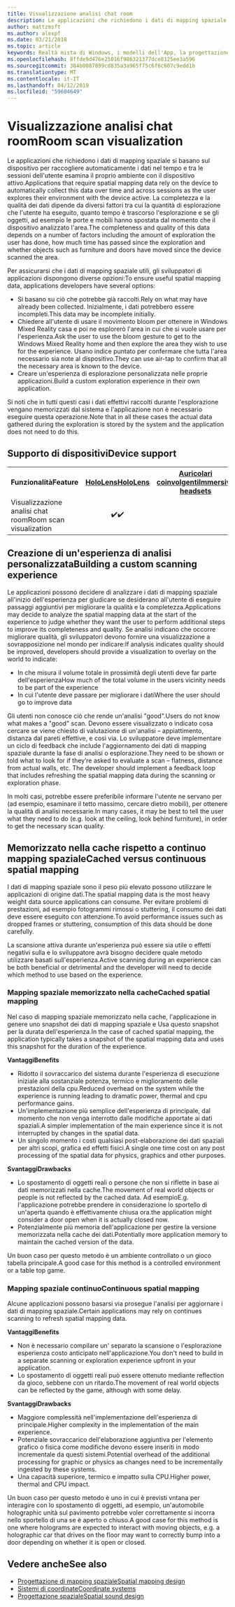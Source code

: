 ```yaml
---
title: Visualizzazione analisi chat room
description: Le applicazioni che richiedono i dati di mapping spaziale si basano sul dispositivo per raccogliere automaticamente i dati nel tempo e tra le sessioni dell'utente esamina il proprio ambiente con il dispositivo attivo.
author: mattzmsft
ms.author: alexpf
ms.date: 03/21/2018
ms.topic: article
keywords: Realtà mista di Windows, i modelli dell'App, la progettazione, HoloLens, analisi di chat, spaziali mapping, surface, ricostruzione mesh
ms.openlocfilehash: 8ffde9d476e25016f986321377dce8125ee3a596
ms.sourcegitcommit: 384b0087899cd835a3a965f75c6f6c607c9edd1b
ms.translationtype: MT
ms.contentlocale: it-IT
ms.lasthandoff: 04/12/2019
ms.locfileid: "59604649"
---
```

# <a name="room-scan-visualization"></a><span data-ttu-id="5d7f9-104">Visualizzazione analisi chat room</span><span class="sxs-lookup"><span data-stu-id="5d7f9-104">Room scan visualization</span></span>

<span data-ttu-id="5d7f9-105">Le applicazioni che richiedono i dati di mapping spaziale si basano sul dispositivo per raccogliere automaticamente i dati nel tempo e tra le sessioni dell'utente esamina il proprio ambiente con il dispositivo attivo.</span><span class="sxs-lookup"><span data-stu-id="5d7f9-105">Applications that require spatial mapping data rely on the device to automatically collect this data over time and across sessions as the user explores their environment with the device active.</span></span> <span data-ttu-id="5d7f9-106">La completezza e la qualità dei dati dipende da diversi fattori tra cui la quantità di esplorazione che l'utente ha eseguito, quanto tempo è trascorso l'esplorazione e se gli oggetti, ad esempio le porte e mobili hanno spostata dal momento che il dispositivo analizzato l'area.</span><span class="sxs-lookup"><span data-stu-id="5d7f9-106">The completeness and quality of this data depends on a number of factors including the amount of exploration the user has done, how much time has passed since the exploration and whether objects such as furniture and doors have moved since the device scanned the area.</span></span>

<span data-ttu-id="5d7f9-107">Per assicurarsi che i dati di mapping spaziale utili, gli sviluppatori di applicazioni dispongono diverse opzioni:</span><span class="sxs-lookup"><span data-stu-id="5d7f9-107">To ensure useful spatial mapping data, applications developers have several options:</span></span>
* <span data-ttu-id="5d7f9-108">Si basano su ciò che potrebbe già raccolti.</span><span class="sxs-lookup"><span data-stu-id="5d7f9-108">Rely on what may have already been collected.</span></span> <span data-ttu-id="5d7f9-109">Inizialmente, i dati potrebbero essere incompleti.</span><span class="sxs-lookup"><span data-stu-id="5d7f9-109">This data may be incomplete initially.</span></span>
* <span data-ttu-id="5d7f9-110">Chiedere all'utente di usare il movimento bloom per ottenere in Windows Mixed Reality casa e poi ne esplorerò l'area in cui che si vuole usare per l'esperienza.</span><span class="sxs-lookup"><span data-stu-id="5d7f9-110">Ask the user to use the bloom gesture to get to the Windows Mixed Reality home and then explore the area they wish to use for the experience.</span></span> <span data-ttu-id="5d7f9-111">Usano indice puntato per confermare che tutta l'area necessario sia note al dispositivo.</span><span class="sxs-lookup"><span data-stu-id="5d7f9-111">They can use air-tap to confirm that all the necessary area is known to the device.</span></span>
* <span data-ttu-id="5d7f9-112">Creare un'esperienza di esplorazione personalizzata nelle proprie applicazioni.</span><span class="sxs-lookup"><span data-stu-id="5d7f9-112">Build a custom exploration experience in their own application.</span></span>

<span data-ttu-id="5d7f9-113">Si noti che in tutti questi casi i dati effettivi raccolti durante l'esplorazione vengano memorizzati dal sistema e l'applicazione non è necessario eseguire questa operazione.</span><span class="sxs-lookup"><span data-stu-id="5d7f9-113">Note that in all these cases the actual data gathered during the exploration is stored by the system and the application does not need to do this.</span></span>

## <a name="device-support"></a><span data-ttu-id="5d7f9-114">Supporto di dispositivi</span><span class="sxs-lookup"><span data-stu-id="5d7f9-114">Device support</span></span>

<table>
<tr>
<th><span data-ttu-id="5d7f9-115">Funzionalità</span><span class="sxs-lookup"><span data-stu-id="5d7f9-115">Feature</span></span></th><th style="width:150px"> <span data-ttu-id="5d7f9-116"><a href="hololens-hardware-details.md">HoloLens</a></span><span class="sxs-lookup"><span data-stu-id="5d7f9-116"><a href="hololens-hardware-details.md">HoloLens</a></span></span></th><th style="width:150px"> <span data-ttu-id="5d7f9-117"><a href="immersive-headset-hardware-details.md">Auricolari coinvolgenti</a></span><span class="sxs-lookup"><span data-stu-id="5d7f9-117"><a href="immersive-headset-hardware-details.md">Immersive headsets</a></span></span></th>
</tr><tr>
<td> <span data-ttu-id="5d7f9-118">Visualizzazione analisi chat room</span><span class="sxs-lookup"><span data-stu-id="5d7f9-118">Room scan visualization</span></span></td><td style="text-align: center;"> <span data-ttu-id="5d7f9-119">✔️</span><span class="sxs-lookup"><span data-stu-id="5d7f9-119">✔️</span></span></td><td style="text-align: center;"></td>
</tr>
</table>



## <a name="building-a-custom-scanning-experience"></a><span data-ttu-id="5d7f9-120">Creazione di un'esperienza di analisi personalizzata</span><span class="sxs-lookup"><span data-stu-id="5d7f9-120">Building a custom scanning experience</span></span>

<span data-ttu-id="5d7f9-121">Le applicazioni possono decidere di analizzare i dati di mapping spaziale all'inizio dell'esperienza per giudicare se desiderano all'utente di eseguire passaggi aggiuntivi per migliorare la qualità e la completezza.</span><span class="sxs-lookup"><span data-stu-id="5d7f9-121">Applications may decide to analyze the spatial mapping data at the start of the experience to judge whether they want the user to perform additional steps to improve its completeness and quality.</span></span> <span data-ttu-id="5d7f9-122">Se analisi indicano che occorre migliorare qualità, gli sviluppatori devono fornire una visualizzazione a sovrapposizione nel mondo per indicare:</span><span class="sxs-lookup"><span data-stu-id="5d7f9-122">If analysis indicates quality should be improved, developers should provide a visualization to overlay on the world to indicate:</span></span>
* <span data-ttu-id="5d7f9-123">In che misura il volume totale in prossimità degli utenti deve far parte dell'esperienza</span><span class="sxs-lookup"><span data-stu-id="5d7f9-123">How much of the total volume in the users vicinity needs to be part of the experience</span></span>
* <span data-ttu-id="5d7f9-124">In cui l'utente deve passare per migliorare i dati</span><span class="sxs-lookup"><span data-stu-id="5d7f9-124">Where the user should go to improve data</span></span>

<span data-ttu-id="5d7f9-125">Gli utenti non conosce ciò che rende un'analisi "good".</span><span class="sxs-lookup"><span data-stu-id="5d7f9-125">Users do not know what makes a "good" scan.</span></span> <span data-ttu-id="5d7f9-126">Devono essere visualizzato o indicato cosa cercare se viene chiesto di valutazione di un'analisi – appiattimento, distanza dal pareti effettive, e così via. Lo sviluppatore deve implementare un ciclo di feedback che include l'aggiornamento dei dati di mapping spaziale durante la fase di analisi o esplorazione.</span><span class="sxs-lookup"><span data-stu-id="5d7f9-126">They need to be shown or told what to look for if they’re asked to evaluate a scan – flatness, distance from actual walls, etc. The developer should implement a feedback loop that includes refreshing the spatial mapping data during the scanning or exploration phase.</span></span>

<span data-ttu-id="5d7f9-127">In molti casi, potrebbe essere preferibile informare l'utente ne servano per (ad esempio, esaminare il tetto massimo, cercare dietro mobili), per ottenere la qualità di analisi necessarie.</span><span class="sxs-lookup"><span data-stu-id="5d7f9-127">In many cases, it may be best to tell the user what they need to do (e.g. look at the ceiling, look behind furniture), in order to get the necessary scan quality.</span></span>

## <a name="cached-versus-continuous-spatial-mapping"></a><span data-ttu-id="5d7f9-128">Memorizzato nella cache rispetto a continuo mapping spaziale</span><span class="sxs-lookup"><span data-stu-id="5d7f9-128">Cached versus continuous spatial mapping</span></span>

<span data-ttu-id="5d7f9-129">I dati di mapping spaziale sono il peso più elevato possono utilizzare le applicazioni di origine dati.</span><span class="sxs-lookup"><span data-stu-id="5d7f9-129">The spatial mapping data is the most heavy weight data source applications can consume.</span></span> <span data-ttu-id="5d7f9-130">Per evitare problemi di prestazioni, ad esempio fotogrammi rimossi o stuttering, il consumo dei dati deve essere eseguito con attenzione.</span><span class="sxs-lookup"><span data-stu-id="5d7f9-130">To avoid performance issues such as dropped frames or stuttering, consumption of this data should be done carefully.</span></span>

<span data-ttu-id="5d7f9-131">La scansione attiva durante un'esperienza può essere sia utile o effetti negativi sulla e lo sviluppatore avrà bisogno decidere quale metodo utilizzare basati sull'esperienza.</span><span class="sxs-lookup"><span data-stu-id="5d7f9-131">Active scanning during an experience can be both beneficial or detrimental and the developer will need to decide which method to use based on the experience.</span></span>

### <a name="cached-spatial-mapping"></a><span data-ttu-id="5d7f9-132">Mapping spaziale memorizzato nella cache</span><span class="sxs-lookup"><span data-stu-id="5d7f9-132">Cached spatial mapping</span></span>

<span data-ttu-id="5d7f9-133">Nel caso di mapping spaziale memorizzato nella cache, l'applicazione in genere uno snapshot dei dati di mapping spaziale e Usa questo snapshot per la durata dell'esperienza.</span><span class="sxs-lookup"><span data-stu-id="5d7f9-133">In the case of cached spatial mapping, the application typically takes a snapshot of the spatial mapping data and uses this snapshot for the duration of the experience.</span></span>

<span data-ttu-id="5d7f9-134">**Vantaggi**</span><span class="sxs-lookup"><span data-stu-id="5d7f9-134">**Benefits**</span></span>
* <span data-ttu-id="5d7f9-135">Ridotto il sovraccarico del sistema durante l'esperienza di esecuzione iniziale alla sostanziale potenza, termico e miglioramento delle prestazioni della cpu.</span><span class="sxs-lookup"><span data-stu-id="5d7f9-135">Reduced overhead on the system while the experience is running leading to dramatic power, thermal and cpu performance gains.</span></span>
* <span data-ttu-id="5d7f9-136">Un'implementazione più semplice dell'esperienza di principale, dal momento che non venga interrotto dalle modifiche apportate ai dati spaziali.</span><span class="sxs-lookup"><span data-stu-id="5d7f9-136">A simpler implementation of the main experience since it is not interrupted by changes in the spatial data.</span></span>
* <span data-ttu-id="5d7f9-137">Un singolo momento i costi qualsiasi post-elaborazione dei dati spaziali per altri scopi, grafica ed effetti fisici.</span><span class="sxs-lookup"><span data-stu-id="5d7f9-137">A single one time cost on any post processing of the spatial data for physics, graphics and other purposes.</span></span>

<span data-ttu-id="5d7f9-138">**Svantaggi**</span><span class="sxs-lookup"><span data-stu-id="5d7f9-138">**Drawbacks**</span></span>
* <span data-ttu-id="5d7f9-139">Lo spostamento di oggetti reali o persone che non si riflette in base ai dati memorizzati nella cache.</span><span class="sxs-lookup"><span data-stu-id="5d7f9-139">The movement of real world objects or people is not reflected by the cached data.</span></span> <span data-ttu-id="5d7f9-140">Ad esempio</span><span class="sxs-lookup"><span data-stu-id="5d7f9-140">E.g.</span></span> <span data-ttu-id="5d7f9-141">l'applicazione potrebbe prendere in considerazione lo sportello di un'aperta quando è effettivamente chiusa ora.</span><span class="sxs-lookup"><span data-stu-id="5d7f9-141">the application might consider a door open when it is actually closed now.</span></span>
* <span data-ttu-id="5d7f9-142">Potenzialmente più memoria dell'applicazione per gestire la versione memorizzata nella cache dei dati.</span><span class="sxs-lookup"><span data-stu-id="5d7f9-142">Potentially more application memory to maintain the cached version of the data.</span></span>

<span data-ttu-id="5d7f9-143">Un buon caso per questo metodo è un ambiente controllato o un gioco tabella principale.</span><span class="sxs-lookup"><span data-stu-id="5d7f9-143">A good case for this method is a controlled environment or a table top game.</span></span>

### <a name="continuous-spatial-mapping"></a><span data-ttu-id="5d7f9-144">Mapping spaziale continuo</span><span class="sxs-lookup"><span data-stu-id="5d7f9-144">Continuous spatial mapping</span></span>

<span data-ttu-id="5d7f9-145">Alcune applicazioni possono basarsi via prosegue l'analisi per aggiornare i dati di mapping spaziale.</span><span class="sxs-lookup"><span data-stu-id="5d7f9-145">Certain applications may rely on continues scanning to refresh spatial mapping data.</span></span>

<span data-ttu-id="5d7f9-146">**Vantaggi**</span><span class="sxs-lookup"><span data-stu-id="5d7f9-146">**Benefits**</span></span>
* <span data-ttu-id="5d7f9-147">Non è necessario compilare un' separato la scansione o l'esplorazione esperienza costo anticipato nell'applicazione.</span><span class="sxs-lookup"><span data-stu-id="5d7f9-147">You don't need to build in a separate scanning or exploration experience upfront in your application.</span></span>
* <span data-ttu-id="5d7f9-148">Lo spostamento di oggetti reali può essere ottenuto mediante reflection da gioco, sebbene con un ritardo.</span><span class="sxs-lookup"><span data-stu-id="5d7f9-148">The movement of real world objects can be reflected by the game, although with some delay.</span></span>

<span data-ttu-id="5d7f9-149">**Svantaggi**</span><span class="sxs-lookup"><span data-stu-id="5d7f9-149">**Drawbacks**</span></span>
* <span data-ttu-id="5d7f9-150">Maggiore complessità nell'implementazione dell'esperienza di principale.</span><span class="sxs-lookup"><span data-stu-id="5d7f9-150">Higher complexity in the implementation of the main experience.</span></span>
* <span data-ttu-id="5d7f9-151">Potenziale sovraccarico dell'elaborazione aggiuntiva per l'elemento grafico o fisica come modifiche devono essere inseriti in modo incrementale da questi sistemi.</span><span class="sxs-lookup"><span data-stu-id="5d7f9-151">Potential overhead of the additional processing for graphic or physics as changes need to be incrementally ingested by these systems.</span></span>
* <span data-ttu-id="5d7f9-152">Una capacità superiore, termico e impatto sulla CPU.</span><span class="sxs-lookup"><span data-stu-id="5d7f9-152">Higher power, thermal and CPU impact.</span></span>

<span data-ttu-id="5d7f9-153">Un buon caso per questo metodo è uno in cui è previsti vntana per interagire con lo spostamento di oggetti, ad esempio, un'automobile holographic unità sul pavimento potrebbe voler correttamente si incorra nello sportello di una se è aperto o chiuso.</span><span class="sxs-lookup"><span data-stu-id="5d7f9-153">A good case for this method is one where holograms are expected to interact with moving objects, e.g. a holographic car that drives on the floor may want to correctly bump into a door depending on whether it is open or closed.</span></span>

## <a name="see-also"></a><span data-ttu-id="5d7f9-154">Vedere anche</span><span class="sxs-lookup"><span data-stu-id="5d7f9-154">See also</span></span>
* [<span data-ttu-id="5d7f9-155">Progettazione di mapping spaziale</span><span class="sxs-lookup"><span data-stu-id="5d7f9-155">Spatial mapping design</span></span>](spatial-mapping-design.md)
* [<span data-ttu-id="5d7f9-156">Sistemi di coordinate</span><span class="sxs-lookup"><span data-stu-id="5d7f9-156">Coordinate systems</span></span>](coordinate-systems.md)
* [<span data-ttu-id="5d7f9-157">Progettazione spaziale</span><span class="sxs-lookup"><span data-stu-id="5d7f9-157">Spatial sound design</span></span>](spatial-sound-design.md)
